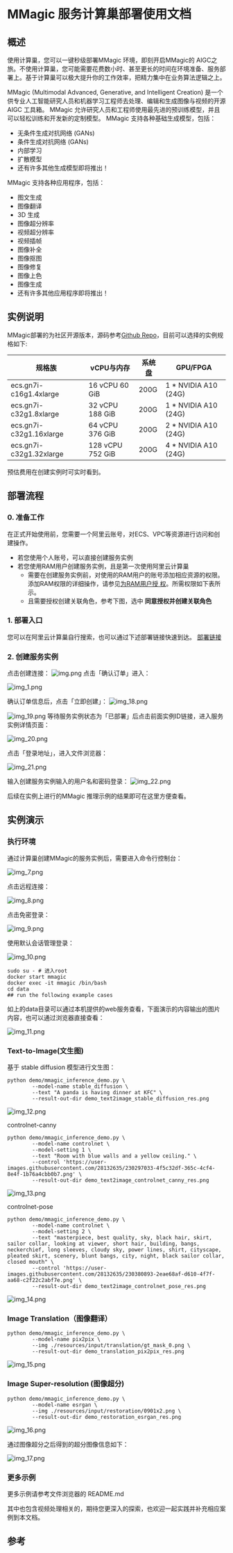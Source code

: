 # MMagic 服务计算巢部署使用文档
## 概述

使用计算巢，您可以一键秒级部署MMagic 环境，即刻开启MMagic的 AIGC之旅。不使用计算巢，您可能需要花费数小时、甚至更长的时间在环境准备、服务部署上。基于计算巢可以极大提升你的工作效率，把精力集中在业务算法逻辑之上。

MMagic (Multimodal Advanced, Generative, and Intelligent Creation) 是一个供专业人工智能研究人员和机器学习工程师去处理、编辑和生成图像与视频的开源 AIGC 工具箱。
MMagic 允许研究人员和工程师使用最先进的预训练模型，并且可以轻松训练和开发新的定制模型。
MMagic 支持各种基础生成模型，包括：

- 无条件生成对抗网络 (GANs)
- 条件生成对抗网络 (GANs)
- 内部学习
- 扩散模型
- 还有许多其他生成模型即将推出！

MMagic 支持各种应用程序，包括：

- 图文生成
- 图像翻译
- 3D 生成
- 图像超分辨率
- 视频超分辨率
- 视频插帧
- 图像补全
- 图像抠图
- 图像修复
- 图像上色
- 图像生成
- 还有许多其他应用程序即将推出！

## 实例说明
MMagic部署的为社区开源版本，源码参考[Github Repo](https://github.com/open-mmlab/mmagic)，目前可以选择的实例规格如下:

| 规格族                  | vCPU与内存       | 系统盘 | GPU/FPGA             |
|-------------------------|------------------|--------|----------------------|
| ecs.gn7i-c16g1.4xlarge  | 16 vCPU 60 GiB   | 200G   | 1 * NVIDIA A10 (24G) |
| ecs.gn7i-c32g1.8xlarge  | 32 vCPU 188 GiB  | 200G   | 1 * NVIDIA A10 (24G) |
| ecs.gn7i-c32g1.16xlarge | 64 vCPU 376 GiB  | 200G   | 2 * NVIDIA A10 (24G) |
| ecs.gn7i-c32g1.32xlarge | 128 vCPU 752 GiB | 200G   | 4 * NVIDIA A10 (24G) |

预估费用在创建实例时可实时看到。

## 部署流程

### 0. 准备工作

在正式开始使用前，您需要一个阿里云账号，对ECS、VPC等资源进行访问和创建操作。

- 若您使用个人账号，可以直接创建服务实例
- 若您使用RAM用户创建服务实例，且是第一次使用阿里云计算巢
  - 需要在创建服务实例前，对使用的RAM用户的账号添加相应资源的权限。添加RAM权限的详细操作，请参见[为RAM用户授 权](https://help.aliyun.com/document_detail/121945.html)。所需权限如下表所示。
  - 且需要授权创建关联角色，参考下图，选中 **同意授权并创建关联角色**



### 1. 部署入口
您可以在阿里云计算巢自行搜索，也可以通过下述部署链接快速到达。
[部署链接](https://computenest.console.aliyun.com/user/cn-hangzhou/serviceInstanceCreate?spm=5176.24779694.0.0.5fce4d22DcSm3X&ServiceId=service-ffad3a27316440039df3&ServiceVersion=draft)

### 2. 创建服务实例

点击创建连接：
![img.png](img.png)
点击「确认订单」进入：

![img_1.png](img_1.png)

确认订单信息后，点击「立即创建」：
![img_18.png](img_18.png)

![img_19.png](img_19.png)
等待服务实例状态为「已部署」后点击前面实例ID链接，进入服务实例详情页面：

![img_20.png](img_20.png)

点击「登录地址」，进入文件浏览器：

![img_21.png](img_21.png)

输入创建服务实例输入的用户名和密码登录：
![img_22.png](img_22.png)

后续在实例上进行的MMagic 推理示例的结果即可在这里方便查看。
## 实例演示
### 执行环境

通过计算巢创建MMagic的服务实例后，需要进入命令行控制台：

![img_7.png](img_7.png)

点击远程连接：

![img_8.png](img_8.png)

点击免密登录：

![img_9.png](img_9.png)

使用默认会话管理登录：

![img_10.png](img_10.png)

```shell
sudo su - # 进入root
docker start mmagic
docker exec -it mmagic /bin/bash
cd data
## run the following example cases
```

如上的data目录可以通过本机提供的web服务查看，下面演示的内容输出的图片内容，也可以通过浏览器直接查看：

![img_11.png](img_11.png)

### Text-to-Image(文生图)

基于 stable diffusion 模型进行文生图：

```shell
python demo/mmagic_inference_demo.py \
        --model-name stable_diffusion \
        --text "A panda is having dinner at KFC" \
        --result-out-dir demo_text2image_stable_diffusion_res.png
```

![img_12.png](img_12.png)

controlnet-canny

```shell
python demo/mmagic_inference_demo.py \
        --model-name controlnet \
        --model-setting 1 \
        --text "Room with blue walls and a yellow ceiling." \
        --control 'https://user-images.githubusercontent.com/28132635/230297033-4f5c32df-365c-4cf4-8e4f-1b76a4cbb0b7.png' \
        --result-out-dir demo_text2image_controlnet_canny_res.png
```

![img_13.png](img_13.png)


controlnet-pose
```shell
python demo/mmagic_inference_demo.py \
        --model-name controlnet \
        --model-setting 2 \
        --text "masterpiece, best quality, sky, black hair, skirt, sailor collar, looking at viewer, short hair, building, bangs, neckerchief, long sleeves, cloudy sky, power lines, shirt, cityscape, pleated skirt, scenery, blunt bangs, city, night, black sailor collar, closed mouth" \
        --control 'https://user-images.githubusercontent.com/28132635/230380893-2eae68af-d610-4f7f-aa68-c2f22c2abf7e.png' \
        --result-out-dir demo_text2image_controlnet_pose_res.png
```

![img_14.png](img_14.png)


### Image Translation（图像翻译）

```shell
python demo/mmagic_inference_demo.py \
        --model-name pix2pix \
        --img ./resources/input/translation/gt_mask_0.png \
        --result-out-dir demo_translation_pix2pix_res.png
```

![img_15.png](img_15.png)
### Image Super-resolution (图像超分)

```shell
python demo/mmagic_inference_demo.py \
        --model-name esrgan \
        --img ./resources/input/restoration/0901x2.png \
        --result-out-dir demo_restoration_esrgan_res.png
```

![img_16.png](img_16.png)

通过图像超分之后得到的超分图像信息如下：


![img_17.png](img_17.png)



### 更多示例

更多示例请参考文件浏览器的 README.md

其中也包含视频处理相关的，期待您更深入的探索，也欢迎一起实践并补充相应案例到本文档。

## 参考

[1]: [https://mmagic.readthedocs.io/zh_CN/latest/](https://mmagic.readthedocs.io/zh_CN/latest/)
[2]: [https://zhuanlan.zhihu.com/p/624831412](https://zhuanlan.zhihu.com/p/624831412)
[3]: [https://zhuanlan.zhihu.com/p/637904586](https://zhuanlan.zhihu.com/p/637904586)
